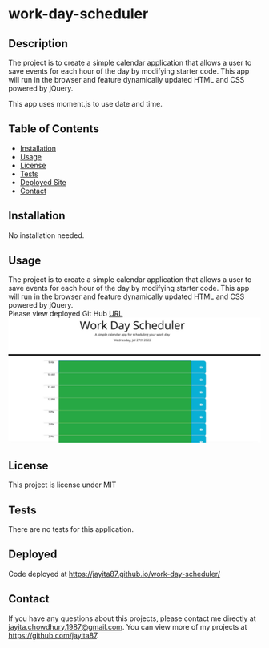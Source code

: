 # work-day-scheduler

## Description

The project is to create a simple calendar application that allows a user to save events for each hour of the day by modifying starter code. This app will run in the browser and feature dynamically updated HTML and CSS powered by jQuery.

This app uses moment.js to use date and time.

## Table of Contents
* [Installation](#installation)
* [Usage](#usage)
* [License](#license)
* [Tests](#tests)
* [Deployed Site](#deployed)
* [Contact](#contact)


## Installation 
No installation needed. 

## Usage 
The project is to create a simple calendar application that allows a user to save events for each hour of the day by modifying starter code. This app will run in the browser and feature dynamically updated HTML and CSS powered by jQuery.<br>
Please view deployed Git Hub [URL](https://github.com/jayita87/work-day-scheduler)
<img src="./Develop/WorkDaySchedulerScreenShot_v2.jpeg">

## License 
This project is license under MIT

## Tests
There are no tests for this application.

## Deployed
Code deployed at https://jayita87.github.io/work-day-scheduler/

## Contact
If you have any questions about this projects, please contact me directly at jayita.chowdhury.1987@gmail.com. You can view more of my projects at https://github.com/jayita87.
